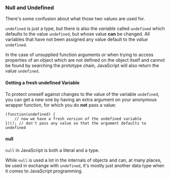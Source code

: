 ### Null and Undefined

There's some confusion about what those two values are used for.

`undefined` is just a type, but there is also the *variable* called `undefined` which 
defaults to the value `undefined`, but whose value **can** be changed. All 
variables that have not been assigned any value default to the *value* 
`undefined`.

In the case of unsupplied function arguments *or* when trying to access 
properties of an object which are not defined on the object itself and cannot be 
found by searching the prototype chain, JavaScript will also return 
the value `undefined`. 

#### Getting a fresh undefined Variable

To protect oneself against changes to the value of the variable `undefined`, you
can get a new one by having an extra argument on your anonymous wrapper
function, for which you do **not** pass a value:

    (function(undefined) {
        // now we have a fresh version of the undefined variable
    })(); // don't pass any value so that the argument defaults to undefined

#### null

`null` in JavaScript is both a literal and a type.

While `null` is used a lot in the internals of objects and can, at many places, be
used in exchange with `undefined`, it's mostly just another data type when it
comes to JavaScript programming.

